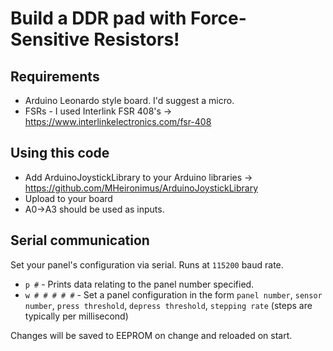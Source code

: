 # Build a DDR pad with Force-Sensitive Resistors!

## Requirements
- Arduino Leonardo style board. I'd suggest a micro.
- FSRs - I used Interlink FSR 408's -> https://www.interlinkelectronics.com/fsr-408

## Using this code
- Add ArduinoJoystickLibrary to your Arduino libraries -> https://github.com/MHeironimus/ArduinoJoystickLibrary
- Upload to your board
- A0->A3 should be used as inputs.

## Serial communication
Set your panel's configuration via serial. Runs at `115200` baud rate.

- `p #` - Prints data relating to the panel number specified.
- `w # # # # #` - Set a panel configuration in the form `panel number`, `sensor number`, `press threshold`, `depress threshold`, `stepping rate` (steps are typically per millisecond)

Changes will be saved to EEPROM on change and reloaded on start.